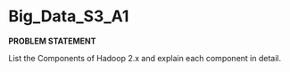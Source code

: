 # Big_Data_S3_A1

<b>PROBLEM STATEMENT</B>

List the Components of Hadoop 2.x and explain each component in detail.
